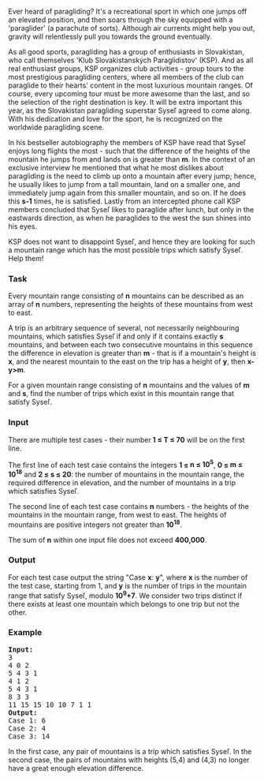 <p>Ever heard of paragliding? It's a recreational sport in which one jumps off an elevated position, and then soars through the sky equipped with a 'paraglider' (a parachute of sorts). Although air currents might help you out, gravity will relentlessly pull you towards the ground eventually.</p>
<p>As all good sports, paragliding has a group of enthusiasts in Slovakistan, who call themselves 'Klub Slovakistanských Paraglidistov' (KSP). And as all real enthusiast groups, KSP organizes club activities - group tours to the most prestigious paragliding centers, where all members of the club can paraglide to their hearts' content in the most luxurious mountain ranges. Of course, every upcoming tour must be more awesome than the last, and so the selection of the right destination is key. It will be extra important this year, as the Slovakistan paragliding superstar Syseľ agreed to come along. With his dedication and love for the sport, he is recognized on the worldwide paragliding scene.</p>
<p>In his bestseller autobiography the members of KSP have read that Syseľ enjoys long flights the most - such that the difference of the heights of the mountain he jumps from and lands on is greater than <strong>m</strong>. In the context of an exclusive interview he mentioned that what he most dislikes about paragliding is the need to climb up onto a mountain after every jump; hence, he usually likes to jump from a tall mountain, land on a smaller one, and immediately jump again from this smaller mountain, and so on. If he does this <strong>s-1</strong> times, he is satisfied. Lastly from an intercepted phone call KSP members concluded that Syseľ likes to paraglide after lunch, but only in the eastwards direction, as when he paraglides to the west the sun shines into his eyes.</p>
<p>KSP does not want to disappoint Syseľ, and hence they are looking for such a mountain range which has the most possible trips which satisfy Syseľ. Help them!</p>
<h3>Task</h3>
<p>Every mountain range consisting of <strong>n</strong> mountains can be described as an array of <strong>n</strong> numbers, representing the heights of these mountains from west to east.</p>
<p>A trip is an arbitrary sequence of several, not necessarily neighbouring mountains, which satisfies Syseľ if and only if it contains exactly <strong>s</strong> mountains, and between each two consecutive mountains in this sequence the difference in elevation is greater than <strong>m</strong> - that is if a mountain's height is <strong>x</strong>, and the nearest mountain to the east on the trip has a height of <strong>y</strong>, then <strong>x-y&gt;m</strong>.</p>
<p>For a given mountain range consisting of <strong>n</strong> mountains and the values of <strong>m</strong> and <strong>s</strong>, find the number of trips which exist in this mountain range that satisfy Syseľ.</p>
<h3>Input</h3>
<p>There are multiple test cases - their number<strong>&nbsp;1 ≤ T ≤ 70</strong>&nbsp;will be on the first line.</p>
<p>The first line of each test case contains the integers <strong>1 ≤&nbsp;</strong><strong>n ≤ 10<sup>5</sup></strong>, <strong>0 ≤&nbsp;</strong><strong>m ≤ 10<sup>18</sup></strong>&nbsp;and <strong>2 ≤&nbsp;</strong><strong>s ≤ 20</strong>: the number of mountains in the mountain range, the required difference in elevation, and the number of mountains in a trip which satisfies Syseľ.</p>
<p>The second line of each test case contains&nbsp;<strong>n</strong> numbers - the heights of the mountains in the mountain range, from west to east. The heights of mountains are positive integers not greater than <strong>10</strong><sup><strong>18</strong></sup>.</p>
<p>The sum of <strong>n</strong>&nbsp;within one input file does not exceed <strong>400,000</strong>.</p>
<h3>Output</h3>
<p>For each test case output the string "Case <strong>x</strong>: <strong>y</strong>", where <strong>x</strong> is the number of the test case, starting from 1, and <strong>y</strong> is the number of trips in the mountain range that satisfy Syseľ, modulo <strong>10<sup>9</sup>+7</strong>. We consider two trips distinct if there exists at least one mountain which belongs to one trip but not the other.</p>
<h3>Example</h3>
<pre><strong>Input:</strong>
3
4 0 2
5 4 3 1
4 1 2
5 4 3 1
8 3 3
11 15 15 10 10 7 1 1
<strong>Output:</strong>
Case 1: 6
Case 2: 4
Case 3: 14</pre>
<p>In the first case, any pair of mountains is a trip which satisfies Syseľ. In the second case, the pairs of mountains with heights (5,4) and (4,3) no longer have a great enough elevation difference.</p>